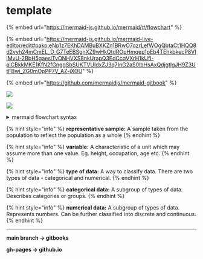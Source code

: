 # template

{% embed url="https://mermaid-js.github.io/mermaid/#/flowchart" %}

{% embed url="https://mermaid-js.github.io/mermaid-live-editor/edit#pako:eNp1z7EKhDAMBuBXKZn1BRwO7qzrLefWOgQbtaCt1HQQ8d2vyh24mCmEL_D_G7TeEBSgnXZ9wHkQtdROpHmqep1pEb4TEhkbkecP8VIlMvU-2BbH5gaeslTvONHVXS8nkUrapQ3EdCcqVXrH1kUfl-aICBkkMKE1KfN2fGnggSbSUKTVUIdxZJ3q7InG2aS0lbHsAxQdjgtlgJH9Z3UtFBwi_ZG0mOpPP7V_AZ-jXOU" %}

{% embed url="https://github.com/mermaidjs/mermaid-gitbook" %}

![](broken-reference)

![](../../../.gitbook/assets/mermaid-diagram-20220619220724.png)

<details>

<summary>mermaid flowchart syntax</summary>

```
graph TD
    A[Types of Data] --> B[Categorical]
    A[Types of Data]  --> C[Numerical]
    C[Numerical] --> D[Discrete]
    C[Numerical] --> E[Continuous]
```

</details>







{% hint style="info" %}
**representative sample:** A sample taken from the population to reflect the population as a whole
{% endhint %}

{% hint style="info" %}
**variable:** A characteristic of a unit which may assume more than one value. Eg. height, occupation, age etc.
{% endhint %}

{% hint style="info" %}
**type of data:** A way to classify data. There are two types of data - categorical and numerical.
{% endhint %}

{% hint style="info" %}
**categorical data:** A subgroup of types of data. Describes categories or groups.
{% endhint %}

{% hint style="info" %}
**numerical data:** A subgroup of types of data. Represents numbers. Can be further classified into discrete and continuous.
{% endhint %}

****

**main branch -> gitbooks**

**gh-pages -> github.io**
